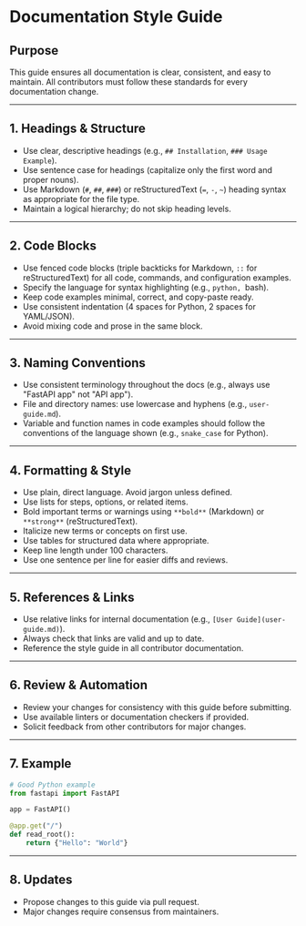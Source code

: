 # Documentation Style Guide

## Purpose

This guide ensures all documentation is clear, consistent, and easy to maintain. All contributors must follow these standards for every documentation change.

---

## 1. Headings & Structure

- Use clear, descriptive headings (e.g., `## Installation`, `### Usage Example`).
- Use sentence case for headings (capitalize only the first word and proper nouns).
- Use Markdown (`#`, `##`, `###`) or reStructuredText (`=`, `-`, `~`) heading syntax as appropriate for the file type.
- Maintain a logical hierarchy; do not skip heading levels.

---

## 2. Code Blocks

- Use fenced code blocks (triple backticks for Markdown, `::` for reStructuredText) for all code, commands, and configuration examples.
- Specify the language for syntax highlighting (e.g., `python, `bash).
- Keep code examples minimal, correct, and copy-paste ready.
- Use consistent indentation (4 spaces for Python, 2 spaces for YAML/JSON).
- Avoid mixing code and prose in the same block.

---

## 3. Naming Conventions

- Use consistent terminology throughout the docs (e.g., always use "FastAPI app" not "API app").
- File and directory names: use lowercase and hyphens (e.g., `user-guide.md`).
- Variable and function names in code examples should follow the conventions of the language shown (e.g., `snake_case` for Python).

---

## 4. Formatting & Style

- Use plain, direct language. Avoid jargon unless defined.
- Use lists for steps, options, or related items.
- Bold important terms or warnings using `**bold**` (Markdown) or `**strong**` (reStructuredText).
- Italicize new terms or concepts on first use.
- Use tables for structured data where appropriate.
- Keep line length under 100 characters.
- Use one sentence per line for easier diffs and reviews.

---

## 5. References & Links

- Use relative links for internal documentation (e.g., `[User Guide](user-guide.md)`).
- Always check that links are valid and up to date.
- Reference the style guide in all contributor documentation.

---

## 6. Review & Automation

- Review your changes for consistency with this guide before submitting.
- Use available linters or documentation checkers if provided.
- Solicit feedback from other contributors for major changes.

---

## 7. Example

```python
# Good Python example
from fastapi import FastAPI

app = FastAPI()

@app.get("/")
def read_root():
    return {"Hello": "World"}
```

---

## 8. Updates

- Propose changes to this guide via pull request.
- Major changes require consensus from maintainers.
